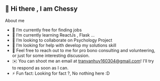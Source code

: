 ## 👋  Hi there , I am Chessy
About me
- 🔭 I’m currently free for finding jobs
- 🌱 I’m currently learning ReactJs , Flask ...
- 👯 I’m looking to collaborate on Psychology Project
- 🤔 I’m looking for help with develop my solutions skill
- 💬  Feel free to reach out to me for pro bono consulting and volunteering, or just for some interesting discussion.
- ✉️  You can shoot me an email at tranvanhuy160304@gmail.com! I'll try to respond as soon as I can.
- ⚡ Fun fact: Looking for fact ?, No nothing here :D
